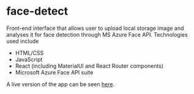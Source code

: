 # face-detect
Front-end interface that allows user to upload local storage image and analyses it for face detection through MS Azure Face API. 
Technologies used include
- HTML/CSS
- JavaScript
- React (including MaterialUI and React Router components)
- Microsoft Azure Face API suite

A live version of the app can be seen [here](https://hungry-saha-ef61a2.netlify.app).
